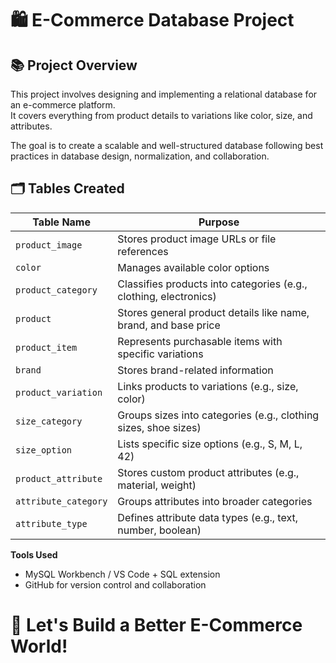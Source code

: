 
# 🛍️ E-Commerce Database Project

## 📚 Project Overview
This project involves designing and implementing a relational database for an e-commerce platform.  
It covers everything from product details to variations like color, size, and attributes.

The goal is to create a scalable and well-structured database following best practices in database design, normalization, and collaboration.

## 🗂️ Tables Created
| Table Name           | Purpose                                                   |
| -------------------- | --------------------------------------------------------- |
| `product_image`       | Stores product image URLs or file references              |
| `color`               | Manages available color options                           |
| `product_category`    | Classifies products into categories (e.g., clothing, electronics) |
| `product`             | Stores general product details like name, brand, and base price |
| `product_item`        | Represents purchasable items with specific variations     |
| `brand`               | Stores brand-related information                         |
| `product_variation`   | Links products to variations (e.g., size, color)          |
| `size_category`       | Groups sizes into categories (e.g., clothing sizes, shoe sizes) |
| `size_option`         | Lists specific size options (e.g., S, M, L, 42)           |
| `product_attribute`   | Stores custom product attributes (e.g., material, weight) |
| `attribute_category`  | Groups attributes into broader categories                |
| `attribute_type`      | Defines attribute data types (e.g., text, number, boolean) |

 **Tools Used**  
   - MySQL Workbench / VS Code + SQL extension
   - GitHub for version control and collaboration


# 🚀 Let's Build a Better E-Commerce World!

